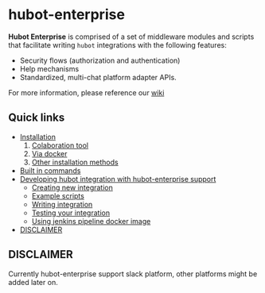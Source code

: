 # hubot-enterprise

**Hubot Enterprise** is comprised of a set of middleware modules and scripts that facilitate writing `hubot` integrations with the following features:
* Security flows (authorization and authentication)
* Help mechanisms
* Standardized, multi-chat platform adapter APIs. 

For more information, please reference our [wiki](https://github.com/eedevops/hubot-enterprise/wiki)

## Quick links
- [Installation](https://github.com/eedevops/hubot-enterprise/wiki/bootstrap)
  1. [Colaboration tool](https://github.com/eedevops/hubot-enterprise/wiki/bootstrap#1-collaboration-tool-select-one-and-set-up-integration-with-hubot)
  2. [Via docker](https://github.com/eedevops/hubot-enterprise/wiki/bootstrap#docker)
  3. [Other installation methods](https://github.com/eedevops/hubot-enterprise/wiki/bootstrap#other-installation-methods)
- [Built in commands](https://github.com/eedevops/hubot-enterprise/wiki/hubot-admin)
- [Developing hubot integration with hubot-enterprise support](#developing-hubot-integration-with-hubot-enterprise-support)
  - [Creating new integration](https://github.com/eedevops/hubot-enterprise/wiki/bootstrap-integration)
  - [Example scripts](https://github.com/eedevops/hubot-enterprise/wiki/api#example-scripts)
  - [Writing integration](https://github.com/eedevops/hubot-enterprise/wiki/api)
  - [Testing your integration](https://github.com/eedevops/hubot-enterprise/wiki/testing)
  - [Using jenkins pipeline docker image](https://github.com/eedevops/hubot-enterprise/wiki/jenkins)
- [DISCLAIMER](#disclaimer)

## DISCLAIMER

Currently hubot-enterprise support slack platform, other platforms might be added later on.
